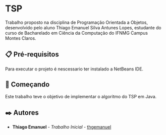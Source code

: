 # TSP

Trabalho proposto na disciplina de Programação Orientada a Objetos, desenvolvido pelo aluno Thiago Emanuel Silva Antunes Lopes, estudante do curso de Bacharelado em Ciência da Computação do IFNMG Campus Montes Claros.

## 📋 Pré-requisitos

Para executar o projeto é nescessario ter instalado a NetBeans IDE.

## 🚀 Começando

Este trabalho teve o objetivo de implementar o algoritmo do TSP em Java.

## ✒️ Autores

* **Thiago Emanuel** - *Trabalho Inicial* - [thgemanuel](https://github.com/thgemanuel)
